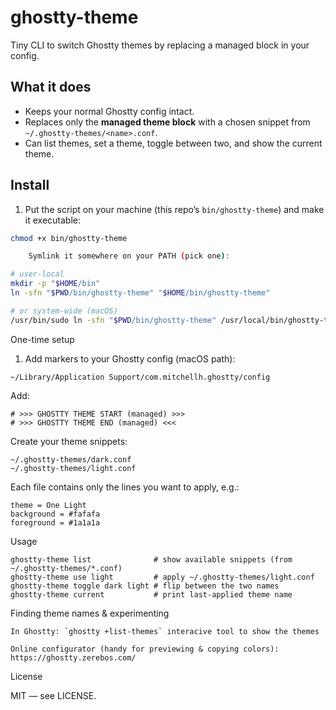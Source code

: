 # ghostty-theme

Tiny CLI to switch Ghostty themes by replacing a managed block in your config.

## What it does
- Keeps your normal Ghostty config intact.
- Replaces only the **managed theme block** with a chosen snippet from `~/.ghostty-themes/<name>.conf`.
- Can list themes, set a theme, toggle between two, and show the current theme.

## Install
1) Put the script on your machine (this repo’s `bin/ghostty-theme`) and make it executable:
```bash
chmod +x bin/ghostty-theme

    Symlink it somewhere on your PATH (pick one):

# user-local
mkdir -p "$HOME/bin"
ln -sfn "$PWD/bin/ghostty-theme" "$HOME/bin/ghostty-theme"

# or system-wide (macOS)
/usr/bin/sudo ln -sfn "$PWD/bin/ghostty-theme" /usr/local/bin/ghostty-theme
```

One-time setup

1. Add markers to your Ghostty config (macOS path):
```
~/Library/Application Support/com.mitchellh.ghostty/config
```
Add:
```
# >>> GHOSTTY THEME START (managed) >>>
# >>> GHOSTTY THEME END (managed) <<<
```
Create your theme snippets:
```
~/.ghostty-themes/dark.conf
~/.ghostty-themes/light.conf
```
Each file contains only the lines you want to apply, e.g.:
```
theme = One Light
background = #fafafa
foreground = #1a1a1a
```
Usage
```
ghostty-theme list              # show available snippets (from ~/.ghostty-themes/*.conf)
ghostty-theme use light         # apply ~/.ghostty-themes/light.conf
ghostty-theme toggle dark light # flip between the two names
ghostty-theme current           # print last-applied theme name
```

Finding theme names & experimenting

    In Ghostty: `ghostty +list-themes` interacive tool to show the themes

    Online configurator (handy for previewing & copying colors): https://ghostty.zerebos.com/

License

MIT — see LICENSE.